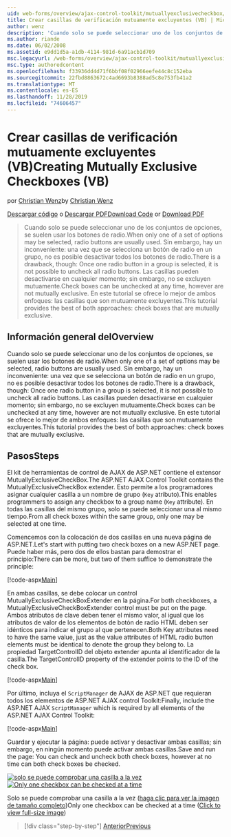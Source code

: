 ```yaml
---
uid: web-forms/overview/ajax-control-toolkit/mutuallyexclusivecheckbox/creating-mutually-exclusive-checkboxes-vb
title: Crear casillas de verificación mutuamente excluyentes (VB) | Microsoft Docs
author: wenz
description: 'Cuando solo se puede seleccionar uno de los conjuntos de opciones, se suelen usar los botones de radio. Sin embargo, hay un inconveniente: cuando se selecciona un botón de radio en un grupo,...'
ms.author: riande
ms.date: 06/02/2008
ms.assetid: e9dd1d5a-a1db-4114-981d-6a91acb1d709
msc.legacyurl: /web-forms/overview/ajax-control-toolkit/mutuallyexclusivecheckbox/creating-mutually-exclusive-checkboxes-vb
msc.type: authoredcontent
ms.openlocfilehash: f33936dd4d71f6bbf08f02966eefe44c8c152eba
ms.sourcegitcommit: 22fbd8863672c4ad6693b8388ad5c8e753fb41a2
ms.translationtype: MT
ms.contentlocale: es-ES
ms.lasthandoff: 11/28/2019
ms.locfileid: "74606457"
---
```

# <a name="creating-mutually-exclusive-checkboxes-vb"></a><span data-ttu-id="73fde-104">Crear casillas de verificación mutuamente excluyentes (VB)</span><span class="sxs-lookup"><span data-stu-id="73fde-104">Creating Mutually Exclusive Checkboxes (VB)</span></span>

<span data-ttu-id="73fde-105">por [Christian Wenz](https://github.com/wenz)</span><span class="sxs-lookup"><span data-stu-id="73fde-105">by [Christian Wenz](https://github.com/wenz)</span></span>

<span data-ttu-id="73fde-106">[Descargar código](https://download.microsoft.com/download/9/3/f/93f8daea-bebd-4821-833b-95205389c7d0/MutuallyExclusiveCheckBox0.vb.zip) o [Descargar PDF](https://download.microsoft.com/download/b/6/a/b6ae89ee-df69-4c87-9bfb-ad1eb2b23373/mutuallyexclusivecheckbox0VB.pdf)</span><span class="sxs-lookup"><span data-stu-id="73fde-106">[Download Code](https://download.microsoft.com/download/9/3/f/93f8daea-bebd-4821-833b-95205389c7d0/MutuallyExclusiveCheckBox0.vb.zip) or [Download PDF](https://download.microsoft.com/download/b/6/a/b6ae89ee-df69-4c87-9bfb-ad1eb2b23373/mutuallyexclusivecheckbox0VB.pdf)</span></span>

> <span data-ttu-id="73fde-107">Cuando solo se puede seleccionar uno de los conjuntos de opciones, se suelen usar los botones de radio.</span><span class="sxs-lookup"><span data-stu-id="73fde-107">When only one of a set of options may be selected, radio buttons are usually used.</span></span> <span data-ttu-id="73fde-108">Sin embargo, hay un inconveniente: una vez que se selecciona un botón de radio en un grupo, no es posible desactivar todos los botones de radio.</span><span class="sxs-lookup"><span data-stu-id="73fde-108">There is a drawback, though: Once one radio button in a group is selected, it is not possible to uncheck all radio buttons.</span></span> <span data-ttu-id="73fde-109">Las casillas pueden desactivarse en cualquier momento; sin embargo, no se excluyen mutuamente.</span><span class="sxs-lookup"><span data-stu-id="73fde-109">Check boxes can be unchecked at any time, however are not mutually exclusive.</span></span> <span data-ttu-id="73fde-110">En este tutorial se ofrece lo mejor de ambos enfoques: las casillas que son mutuamente excluyentes.</span><span class="sxs-lookup"><span data-stu-id="73fde-110">This tutorial provides the best of both approaches: check boxes that are mutually exclusive.</span></span>

## <a name="overview"></a><span data-ttu-id="73fde-111">Información general del</span><span class="sxs-lookup"><span data-stu-id="73fde-111">Overview</span></span>

<span data-ttu-id="73fde-112">Cuando solo se puede seleccionar uno de los conjuntos de opciones, se suelen usar los botones de radio.</span><span class="sxs-lookup"><span data-stu-id="73fde-112">When only one of a set of options may be selected, radio buttons are usually used.</span></span> <span data-ttu-id="73fde-113">Sin embargo, hay un inconveniente: una vez que se selecciona un botón de radio en un grupo, no es posible desactivar todos los botones de radio.</span><span class="sxs-lookup"><span data-stu-id="73fde-113">There is a drawback, though: Once one radio button in a group is selected, it is not possible to uncheck all radio buttons.</span></span> <span data-ttu-id="73fde-114">Las casillas pueden desactivarse en cualquier momento; sin embargo, no se excluyen mutuamente.</span><span class="sxs-lookup"><span data-stu-id="73fde-114">Check boxes can be unchecked at any time, however are not mutually exclusive.</span></span> <span data-ttu-id="73fde-115">En este tutorial se ofrece lo mejor de ambos enfoques: las casillas que son mutuamente excluyentes.</span><span class="sxs-lookup"><span data-stu-id="73fde-115">This tutorial provides the best of both approaches: check boxes that are mutually exclusive.</span></span>

## <a name="steps"></a><span data-ttu-id="73fde-116">Pasos</span><span class="sxs-lookup"><span data-stu-id="73fde-116">Steps</span></span>

<span data-ttu-id="73fde-117">El kit de herramientas de control de AJAX de ASP.NET contiene el extensor MutuallyExclusiveCheckBox.</span><span class="sxs-lookup"><span data-stu-id="73fde-117">The ASP.NET AJAX Control Toolkit contains the MutuallyExclusiveCheckBox extender.</span></span> <span data-ttu-id="73fde-118">Esto permite a los programadores asignar cualquier casilla a un nombre de grupo (`Key` atributo).</span><span class="sxs-lookup"><span data-stu-id="73fde-118">This enables programmers to assign any checkbox to a group name (`Key` attribute).</span></span> <span data-ttu-id="73fde-119">En todas las casillas del mismo grupo, solo se puede seleccionar una al mismo tiempo.</span><span class="sxs-lookup"><span data-stu-id="73fde-119">From all check boxes within the same group, only one may be selected at one time.</span></span>

<span data-ttu-id="73fde-120">Comencemos con la colocación de dos casillas en una nueva página de ASP.NET.</span><span class="sxs-lookup"><span data-stu-id="73fde-120">Let's start with putting two check boxes on a new ASP.NET page.</span></span> <span data-ttu-id="73fde-121">Puede haber más, pero dos de ellos bastan para demostrar el principio:</span><span class="sxs-lookup"><span data-stu-id="73fde-121">There can be more, but two of them suffice to demonstrate the principle:</span></span>

[!code-aspx[Main](creating-mutually-exclusive-checkboxes-vb/samples/sample1.aspx)]

<span data-ttu-id="73fde-122">En ambas casillas, se debe colocar un control MutuallyExclusiveCheckBoxExtender en la página.</span><span class="sxs-lookup"><span data-stu-id="73fde-122">For both checkboxes, a MutuallyExclusiveCheckBoxExtender control must be put on the page.</span></span> <span data-ttu-id="73fde-123">Ambos atributos de clave deben tener el mismo valor, al igual que los atributos de valor de los elementos de botón de radio HTML deben ser idénticos para indicar el grupo al que pertenecen.</span><span class="sxs-lookup"><span data-stu-id="73fde-123">Both Key attributes need to have the same value, just as the value attributes of HTML radio button elements must be identical to denote the group they belong to.</span></span> <span data-ttu-id="73fde-124">La propiedad TargetControlID del objeto extender apunta al identificador de la casilla.</span><span class="sxs-lookup"><span data-stu-id="73fde-124">The TargetControlID property of the extender points to the ID of the check box.</span></span>

[!code-aspx[Main](creating-mutually-exclusive-checkboxes-vb/samples/sample2.aspx)]

<span data-ttu-id="73fde-125">Por último, incluya el `ScriptManager` de AJAX de ASP.NET que requieran todos los elementos de ASP.NET AJAX control Toolkit:</span><span class="sxs-lookup"><span data-stu-id="73fde-125">Finally, include the ASP.NET AJAX `ScriptManager` which is required by all elements of the ASP.NET AJAX Control Toolkit:</span></span>

[!code-aspx[Main](creating-mutually-exclusive-checkboxes-vb/samples/sample3.aspx)]

<span data-ttu-id="73fde-126">Guardar y ejecutar la página: puede activar y desactivar ambas casillas; sin embargo, en ningún momento puede activar ambas casillas.</span><span class="sxs-lookup"><span data-stu-id="73fde-126">Save and run the page: You can check and uncheck both check boxes, however at no time can both check boxes be checked.</span></span>

<span data-ttu-id="73fde-127">[![solo se puede comprobar una casilla a la vez](creating-mutually-exclusive-checkboxes-vb/_static/image2.png)](creating-mutually-exclusive-checkboxes-vb/_static/image1.png)</span><span class="sxs-lookup"><span data-stu-id="73fde-127">[![Only one checkbox can be checked at a time](creating-mutually-exclusive-checkboxes-vb/_static/image2.png)](creating-mutually-exclusive-checkboxes-vb/_static/image1.png)</span></span>

<span data-ttu-id="73fde-128">Solo se puede comprobar una casilla a la vez ([haga clic para ver la imagen de tamaño completo](creating-mutually-exclusive-checkboxes-vb/_static/image3.png))</span><span class="sxs-lookup"><span data-stu-id="73fde-128">Only one checkbox can be checked at a time ([Click to view full-size image](creating-mutually-exclusive-checkboxes-vb/_static/image3.png))</span></span>

> [!div class="step-by-step"]
> [<span data-ttu-id="73fde-129">Anterior</span><span class="sxs-lookup"><span data-stu-id="73fde-129">Previous</span></span>](creating-mutually-exclusive-checkboxes-cs.md)
